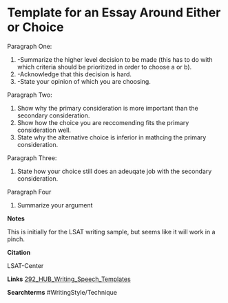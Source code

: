 # Template for an Essay Around Either or Choice

Paragraph One:
1. -Summarize the higher level decision to be made (this has to do with which criteria should be prioritized in order to choose a or b). 
2. -Acknowledge that this decision is hard. 
3. -State your opinion of which you are choosing. 

Paragraph Two: 
1. Show why the primary consideration is more important than the secondary consideration. 
2. Show how the choice you are reccomending fits the primary consideration well. 
3. State why the alternative choice is inferior in mathcing the primary consideration. 

Paragraph Three: 
1. State how your choice still does an adeuqate job with the secondary consideration. 

Paragraph Four
1. Summarize your argument

**Notes**

This is initially for the LSAT writing sample, but seems like it will work in a pinch.

**Citation**

LSAT-Center 

**Links**
[292_HUB_Writing_Speech_Templates](../Writing/292_HUB_Writing_Speech_Templates.md)

**Searchterms**
#WritingStyle/Technique
